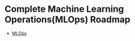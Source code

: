 # Complete Machine Learning Operations(MLOps) Roadmap 

- [MLOps](https://www.kdnuggets.com/2022/12/complete-mlops-study-roadmap.html)

